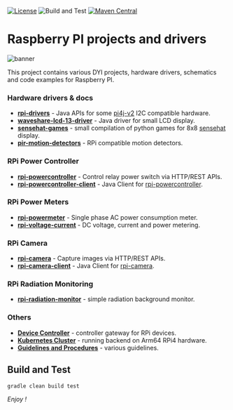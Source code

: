 [![License](https://img.shields.io/badge/License-Apache%202.0-blue.svg)](https://opensource.org/licenses/Apache-2.0)
![Build and Test](https://github.com/jveverka/rpi-projects/workflows/Build%20and%20Test/badge.svg)
[![Maven Central](https://img.shields.io/badge/maven%20central-release-green.svg)](https://search.maven.org/artifact/one.microproject.rpi/rpi-drivers)

# Raspberry PI projects and drivers

![banner](docs/graphics-banner.svg)

This project contains various DYI projects, hardware drivers, schematics and code examples for Raspberry PI.

### Hardware drivers & docs
* __[rpi-drivers](rpi-drivers)__ - Java APIs for some [pi4j-v2](https://pi4j.com/) I2C compatible hardware.
* __[waveshare-lcd-13-driver](waveshare-lcd-13-driver)__ - Java driver for small LCD display.
* __[sensehat-games](sensehat-games)__ - small compilation of python games for 8x8 [sensehat](https://www.raspberrypi.org/products/sense-hat/) display.
* __[pir-motion-detectors](pir-motion-detectors)__ - RPi compatible motion detectors.

### RPi Power Controller   
* __[rpi-powercontroller](rpi-powercontroller)__ - Control relay power switch via HTTP/REST APIs.
* __[rpi-powercontroller-client](rpi-powercontroller-client)__ - Java Client for [rpi-powercontroller](rpi-powercontroller).

### RPi Power Meters
* __[rpi-powermeter](rpi-powermeter)__ - Single phase AC power consumption meter.
* __[rpi-voltage-current](rpi-voltage-current)__ - DC voltage, current and power metering.

### RPi Camera
* __[rpi-camera](rpi-camera)__ - Capture images via HTTP/REST APIs. 
* __[rpi-camera-client](rpi-camera-client)__ - Java Client for [rpi-camera](rpi-camera).

### RPi Radiation Monitoring
* __[rpi-radiation-monitor](rpi-radiation-monitor)__ - simple radiation background monitor.

### Others
* __[Device Controller](device-controller)__ - controller gateway for RPi devices.
* __[Kubernetes Cluster](k8s-cluster)__ - running backend on Arm64 RPi4 hardware.
* __[Guidelines and Procedures](guidelines-and-procedures)__ - various guidelines.

## Build and Test
``
gradle clean build test
``

*Enjoy !*

